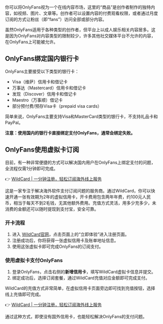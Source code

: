 你可以将OnlyFans视为一个在线内容市场，这里的“商品”是创作者制作的独特内容，如视频、图片、文章等。创作者可以设置内容的付费观看权限，或者通过月度订阅的方式让粉丝（即“fans”）访问全部或部分内容。

虽然OnlyFans适用于各种类型的创作者，但平台上以成人娱乐相关内容居多。这是因为OnlyFans对内容类型的限制较少，许多其他社交媒体平台不允许的内容，在OnlyFans上可能被允许。

## OnlyFans绑定国内银行卡

OnlyFans主要接受以下类型的银行卡：

- Visa（维萨）信用卡和借记卡  
- 万事达（Mastercard）信用卡和借记卡  
- 发现（Discover）信用卡和借记卡  
- Maestro（万事顺）借记卡  
- 部分预付费/预存Visa卡（prepaid visa cards）  

简单来说，OnlyFans主要支持Visa和MasterCard类型的银行卡，不支持礼品卡和PayPal。

**注意：使用国内的银行卡直接绑定支付OnlyFans，通常会绑定失败。**

## OnlyFans使用虚拟卡订阅

目前，有一种非常便捷的方式可以解决国内用户在OnlyFans上绑定支付的问题，全流程仅需1分钟即可完成。

👉 [WildCard | 一分钟注册，轻松订阅海外线上服务](https://bit.ly/bewildcard)

这是一家专注于解决海外软件支付订阅问题的服务商。通过WildCard，你可以快速开通一张有效期为2年的虚拟信用卡，开卡费用包含两年年费，约100元人民币，相当于每天不到2毛钱，无其他额外费用。充值方式灵活，用多少充多少，未消费的金额还可以随时提现到支付宝，安全可靠。

### 开卡流程

1. 进入 [WildCard官网](https://bit.ly/bewildcard)，点击页面上的“立即体验”进入注册页面。  
2. 注册成功后，你将获得一张虚拟信用卡及账单地址信息。  
3. 使用这张虚拟卡即可完成OnlyFans的订阅支付。

### 使用虚拟卡支付OnlyFans

1. 登录OnlyFans，点击右侧的**新增信用卡**，填写WildCard虚拟卡信息并提交。  
2. 绑定成功后，选择订阅套餐，通过WildCard充值对应金额即可完成支付。  

WildCard的充值方式非常简单，在虚拟信用卡页面旁边即可找到充值按钮，选择线上充值即可完成。

👉 [WildCard | 一分钟注册，轻松订阅海外线上服务](https://bit.ly/bewildcard)

通过这种方式，即使没有国外信用卡，也能轻松解决OnlyFans的支付问题。